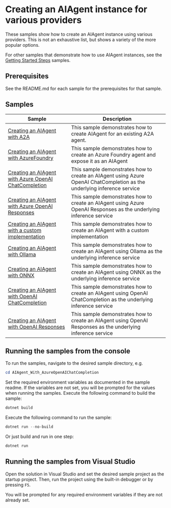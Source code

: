 # Creating an AIAgent instance for various providers

These samples show how to create an AIAgent instance using various providers.
This is not an exhaustive list, but shows a variety of the more popular options.

For other samples that demonstrate how to use AIAgent instances,
see the [Getting Started Steps](../GettingStartedSteps/README.md) samples.

## Prerequisites

See the README.md for each sample for the prerequisites for that sample.

## Samples

|Sample|Description|
|---|---|
|[Creating an AIAgent with A2A](./Agent_With_A2A/)|This sample demonstrates how to create AIAgent for an existing A2A agent.|
|[Creating an AIAgent with AzureFoundry](./Agent_With_AzureFoundry/)|This sample demonstrates how to create an Azure Foundry agent and expose it as an AIAgent|
|[Creating an AIAgent with Azure OpenAI ChatCompletion](./Agent_With_AzureOpenAIChatCompletion/)|This sample demonstrates how to create an AIAgent using Azure OpenAI ChatCompletion as the underlying inference service|
|[Creating an AIAgent with Azure OpenAI Responses](./Agent_With_AzureOpenAIResponses/)|This sample demonstrates how to create an AIAgent using Azure OpenAI Responses as the underlying inference service|
|[Creating an AIAgent with a custom implementation](./Agent_With_CustomImplementation/)|This sample demonstrates how to create an AIAgent with a custom implementation|
|[Creating an AIAgent with Ollama](./Agent_With_Ollama/)|This sample demonstrates how to create an AIAgent using Ollama as the underlying inference service|
|[Creating an AIAgent with ONNX](./Agent_With_ONNX/)|This sample demonstrates how to create an AIAgent using ONNX as the underlying inference service|
|[Creating an AIAgent with OpenAI ChatCompletion](./Agent_With_OpenAIChatCompletion/)|This sample demonstrates how to create an AIAgent using OpenAI ChatCompletion as the underlying inference service|
|[Creating an AIAgent with OpenAI Responses](./Agent_With_OpenAIResponses/)|This sample demonstrates how to create an AIAgent using OpenAI Responses as the underlying inference service|

## Running the samples from the console

To run the samples, navigate to the desired sample directory, e.g.

```powershell
cd AIAgent_With_AzureOpenAIChatCompletion
```

Set the required environment variables as documented in the sample readme.
If the variables are not set, you will be prompted for the values when running the samples.
Execute the following command to build the sample:

```powershell
dotnet build
```

Execute the following command to run the sample:

```powershell
dotnet run --no-build
```

Or just build and run in one step:

```powershell
dotnet run
```

## Running the samples from Visual Studio

Open the solution in Visual Studio and set the desired sample project as the startup project. Then, run the project using the built-in debugger or by pressing `F5`.

You will be prompted for any required environment variables if they are not already set.
